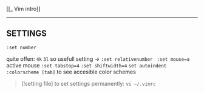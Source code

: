 
[[_ Vim intro]]


---

## SETTINGS
`:set number`

quite offen: `4k` `3l` so usefull setting ->
`:set relativenumber `
`:set mouse=a` active mouse
`:set tabstop=4`
`:set shiftwidth=4`
`set autoindent`
`:colorscheme [tab]` to see accesible color schemes

>[!setting file]
to set settings permanently:
`vi ~/.vimrc`








